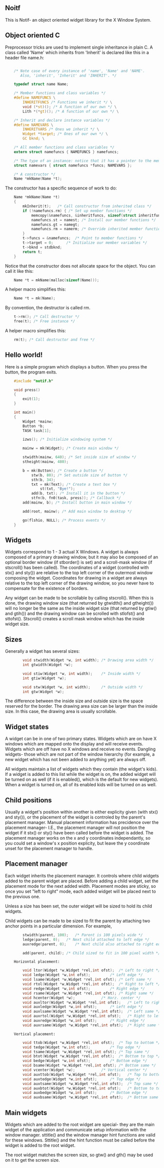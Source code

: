 ## Noitf

This is Notif- an object oriented widget library for the X Window System.

## Object oriented C

Preprocessor tricks are used to implement single inheritance in plain C.  A
class called 'Name' which inherits from 'Inherit' is declared like this in a
header file name.h:

``` C

	/* Note case of every instance of 'name', 'Name' and 'NAME'.
	   Also, 'inherit', 'Inherit' and 'INHERIT'. */

	typedef struct name Name;

	/* Member functions and class variables */
	#define NAMEFUNCS \
		INHERITFUNCS /* Functions we inherit */ \
		void (*st)(); /* A function of our own */ \
		Lith *(*gt)(); /* A function of our own */ \

	/* Inherit and declare instance variables */
	#define NAMEVARS \
		INHERITVARS /* Ones we inherit */ \
		Widget *target; /* Ones of our own */ \
		GC bknd; \

	/* All member functions and class variables */
	extern struct namefuncs { NAMEFUNCS } namefuncs;

	/* The type of an instance: notice that it has a pointer to the member functions */
	struct namevars { struct namefuncs *funcs; NAMEVARS };

	/* A constructor */
	Name *mkName(Name *t);
```

The constructor has a specific sequence of work to do:

``` C
	Name *mkName(Name *t)
	{
		mkInherit(t);	/* Call constructor from inherited class */
		if (!namefuncs.rm) { /* Set up member functions */
			memcopy(&namefuncs, &inheritfuncs, sizeof(struct inheritfuncs));
			namefuncs.st = namest; /* Install our member functions */
			namefuncs.gt = namegt;
			namefuncs.rm = namerm; /* Override inherited member functions */
		}
		t->funcs = &namefuncs;	/* Point to member functions */
		t->target = 0;		/* Initialize our member variables */
		t->bknd = stdbknd;
		return t;
	}
```

Notice that the constructor does not allocate space for the object.  You can call it like this:

``` C
	Name *t = mkName(malloc(sizeof(Name)));
```

A helper macro simplifies this:

``` C
	Name *t = mk(Name);
```

By convention, the destructor is called rm.

``` C
	t->rm(); /* Call destructor */
	free(t); /* Free instance */
```

A helper macro simplifies this:

``` C
	rm(t); /* Call destructor and free */
```

## Hello world!

Here is a simple program which displays a button.  When you press the button, the program exits.

``` C
	#include "notif.h"

	void press()
	{
		exit(1);
	}

	int main()
	{
		Widget *mainw;
		Button *b;
		TASK task[1];

		izws(); /* Initialize windowing system */

		mainw = mk(Widget); /* Create main window */

		stwidth(mainw, 640); /* Set inside size of window */
		stheight(mainw, 480);

		b = mk(Button); /* Create a button */
			stw(b, 80); /* Set outside size of button */
			sth(b, 34);
			txt = mk(Text); /* Create a text box */
				st(txt, "Bye!");
			add(b, txt); /* Install it in the button */
			stfn(b, fn0(task, press)); /* Callback */
		add(mainw, b); /* Install button in main window */

		add(root, mainw); /* Add main window to desktop */

		go(flshio, NULL); /* Process events */
	}
```

## Widgets

Widgets correspond to 1 - 3 actual X Windows.  A widget is always composed
of a primary drawing window, but it may also be composed of an optional
border window (if stborder() is set) and a scroll-mask window (if stscroll()
has been called).  The coordinates of a widget (controlled with stx() and
sty()) are relative to the top left corner of the outermost window composing
the widget.  Coordinates for drawing in a widget are always relative to the
top left corner of the drawing window, so you never have to compensate for
the existence of borders.

Any widget can be made to be scrollable by calling stscroll().  When this is
done, the drawing window size (that returned by gtwidth() and gtheight())
will no longer be the same as the inside widget size (that returned by
gtiw() and gtih()) and the drawing window can be scrolled with stlofst() and
sttofst().  Stscroll() creates a scroll mask window which has the inside
widget size.

## Sizes

Generally a widget has several sizes:

``` C
		void stwidth(Widget *w, int width);	/* Drawing area width */
		int gtwidth(Widget *w);

		void stiw(Widget *w, int width);	/* Inside width */
		int gtiw(Widget *w);

		void stw(Widget *w, int width);		/* Outside width */
		int gtw(Widget *w);
```

The difference between the inside size and outside size is the space
reserved for the border.  The drawing area size can be larger than the inside
size.  In this case, the drawing area is usually scrollable.

## Widget states

A widget can be in one of two primary states.  Widgets which are on
have X windows which are mapped onto the display and will receive events. 
Widgets which are off have no X windows and receive no events.  Dangling
widgets- those which are not part of the window hierarchy (for example, a
new widget which has not been added to anything yet) are always off.

All widgets maintain a list of widgets which they contain (the widget's
kids).  If a widget is added to this list while the widget is on, the added
widget will be turned on as well (if it is enabled(), which is the default
for new widgets).  When a widget is turned on, all of its enabled kids will
be turned on as well.

## Child positions

Usually a widget's position within another is either explicity given (with
stx() and sty()), or the placement of the widget is controled by the
parent's placement manager.  Manual placement information has precidence
over the placement manager- I.E., the placement manager will not position
the widget if it stx() or sty() have been called before the widget is added. 
The placement manager works on the x and y coordinates independantly, so you
could set a window's x position explicity, but leave the y coordinate unset
for the placement manager to handle.

## Placement manager

Each widget inherits the placement manager.  It controls where child widgets
added to the parent widget are placed.  Before adding a child widget, set
the placement mode for the next added width.  Placement modes are sticky, so
once you set "left to right" mode, each added widget will be placed next to
the previous one.

Unless a size has been set, the outer widget will be sized to hold its child
widgets.

Child widgets can be made to be sized to fit the parent by attaching two
anchor points in a particular dimension.  For example,

``` C
		stwidth(parent, 100);	/* Parent is 100 pixels wide */
		ledge(parent, 0);	/* Next child attached to left edge */
		auxredge(parent, 0);	/* Next child also attached to right edge */

		add(parent, child);	/* Child sized to fit in 100 pixel width */

```

	    Horizontal placement:

``` C
		void ltor(Widget *w,Widget *rel,int ofst);	/* Left to right */
		void ledge(Widget *w,int ofst);			/* Left edge */
		void lsame(Widget *w,Widget *rel,int ofst);	/* Left same */
		void rtol(Widget *w,Widget *rel,int ofst);	/* Right to left */
		void redge(Widget *w,int ofst);			/* Right edge */
		void rsame(Widget *w,Widget *rel,int ofst);	/* Right same */
		void hcenter(Widget *w);			/* Horz. center */
		void auxltor(Widget *w,Widget *rel,int ofst);	/* Left to right */
		void auxledge(Widget *w,int ofst);		/* Left edge */
		void auxlsame(Widget *w,Widget *rel,int ofst);	/* Left same */
		void auxrtol(Widget *w,Widget *rel,int ofst);	/* Right to left */
		void auxredge(Widget *w,int ofst);		/* Right edge */
		void auxrsame(Widget *w,Widget *rel,int ofst);	/* Right same */
```

	    Vertical placement:

``` C
		void ttob(Widget *w,Widget *rel,int ofst);	/* Top to bottom */
		void tedge(Widget *w,int ofst);			/* Top edge */
		void tsame(Widget *w,Widget *rel,int ofst);	/* Top same */
		void btot(Widget *w,Widget *rel,int ofst);	/* Bottom to top */
		void bedge(Widget *w,int ofst);			/* Bottom edge */
		void bsame(Widget *w,Widget *rel,int ofst);	/* Bottom same */
		void vcenter(Widget *w);			/* Vertical center */
		void auxttob(Widget *w,Widget *rel,int ofst);	/* Top to bottom */
		void auxtedge(Widget *w,int ofst);		/* Top edge */
		void auxtsame(Widget *w,Widget *rel,int ofst);	/* Top same */
		void auxbtot(Widget *w,Widget *rel,int ofst);	/* Bottom to top */
		void auxbedge(Widget *w,int ofst);		/* Bottom edge */
		void auxbsame(Widget *w,Widget *rel,int ofst);	/* Bottom same */
```

## Main widgets

Widgets which are added to the root widget are special- they are the main
widget of the application and communicate setup information with the window
manager.  sttitle() and the window manager hint functions are valid for
these windows.  Sttitle() and the hint function must be called before the
widget is added to the root widget.

The root widget matches the screen size, so gtw() and gth() may be used on
it to get the screen size.

